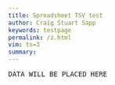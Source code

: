 ```yaml
---
title: Spreadsheet TSV test
author: Craig Stuart Sapp
keywords: testpage
permalink: /z.html
vim: ts=3
summary: 
---
```


<script>

document.addEventListener("DOMContentLoaded", function() {
	var id = "AKfycbzffB12IgUoGzJlIXvrV-9OLEk-OEBrUrAi0D1OmQkfsV7XWMU";
	var url = "https://script.google.com/macros/s/" + id + "/exec";
	var url2 = "https://script.google.com/d/1d59rM3iG6FIQSOlTeELU6nTpgi96c042_R-BpC7kuyIhP3rDc57xNbck/edit?usp=sharing";
 	var request = new XMLHttpRequest();
	request.open("GET", url2);
	console.log("MODE", request.mode);
	request.mode = "no-cors";
	request.send();
	request.addEventListener("load", function() {
		var data = request.responseText;
		var delement = document.querySelector("#data");
		delement.innerHTML = data;
	});
});

</script>

<pre id="data">DATA WILL BE PLACED HERE</pre>

